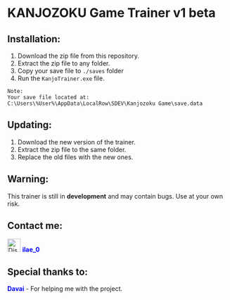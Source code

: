 # KANJOZOKU Game Trainer v1 beta

## Installation:
1. Download the zip file from this repository.
2. Extract the zip file to any folder.
3. Copy your save file to `./saves` folder
4. Run the `KanjoTrainer.exe` file.

~~~
Note: 
Your save file located at: 
C:\Users\%User%\AppData\LocalRow\SDEV\Kanjozoku Game\save.data
~~~

## Updating:
1. Download the new version of the trainer.
2. Extract the zip file to the same folder.
3. Replace the old files with the new ones.


## Warning:
This trainer is still in **development** and may contain bugs. Use at your own risk.

## Contact me:
[<img src="https://i.redd.it/o3wqv82oqup91.png" alt="Discord" width="30" />](https://discord.com) <span style="color:Blue">**ilae_0**</span> 


## Special thanks to:
<span style="color:Blue">**Davai**</span> - For helping me with the project.